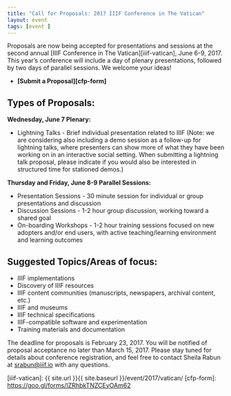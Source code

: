 ```yaml
---
title: "Call for Proposals: 2017 IIIF Conference in The Vatican"
layout: event
tags: [event ]
---
```


Proposals are now being accepted for presentations and sessions at the second annual [IIIF Conference in The Vatican][iiif-vatican], June 6-9, 2017. This year’s conference will include a day of plenary presentations, followed by two days of parallel sessions. We welcome your ideas!

  * **[Submit a Proposal][cfp-form]**

## Types of Proposals:
**Wednesday, June 7 Plenary:**  

  * Lightning Talks - Brief individual presentation related to IIIF (Note: we are considering also including a demo session as a follow-up for lightning talks, where presenters can show more of what they have been working on in an interactive social setting. When submitting a lightning talk proposal, please indicate if you would also be interested in structured time for stationed demos.)

**Thursday and Friday, June 8-9 Parallel Sessions:**  

  * Presentation Sessions - 30 minute session for individual or group presentations and discussion
  * Discussion Sessions - 1-2 hour group discussion, working toward a shared goal
  * On-boarding Workshops - 1-2 hour training sessions focused on new adopters and/or end users, with active teaching/learning environment and learning outcomes

## Suggested Topics/Areas of focus:
  * IIIF implementations
  * Discovery of IIIF resources
  * IIIF content communities (manuscripts, newspapers, archival content, etc.)
  * IIIF and museums
  * IIIF technical specifications
  * IIIF-compatible software and experimentation
  * Training materials and documentation

The deadline for proposals is February 23, 2017. You will be notified of proposal acceptance no later than March 15, 2017. Please stay tuned for details about conference registration, and feel free to contact Sheila Rabun at srabun@iiif.io with any questions.

[iiif-vatican]: {{ site.url }}{{ site.baseurl }}/event/2017/vatican/
[cfp-form]: https://goo.gl/forms/IZRhbkTNZCEvOAm62
